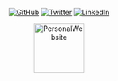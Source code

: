 <p align="center">
	<a href="https://github.com/KevinJohnMulligan"><img src="https://img.shields.io/github/followers/KevinJohnMulligan.svg?label=GitHub&style=social" alt="GitHub"></a>
	<a href="https://twitter.com/KevinJMulligan"><img src="https://img.shields.io/twitter/follow/KevinJMulligan?label=Twitter&style=social" alt="Twitter"></a>
	<a href="https://www.linkedin.com/in/KevinJohnMulligan"><img src="https://img.shields.io/badge/LinkedIn--_.svg?style=social&logo=linkedin" alt="LinkedIn"></a>
</p>

<p align="center">
	<a href="https://KevinJohnMulligan.com"><img src="https://kevinjohnmulligan.com/images/android-chrome-192x192.png" alt="PersonalWebsite" border-radius="10%" width="100" height="100"></a>
</p>
<!--
**KevinJohnMulligan/KevinJohnMulligan** is a ✨ _special_ ✨ repository because its `README.md` (this file) appears on your GitHub profile.

Here are some ideas to get you started:

- 🔭 I’m currently working on ...
- 🌱 I’m currently learning ...
- 👯 I’m looking to collaborate on ...
- 🤔 I’m looking for help with ...
- 💬 Ask me about ...
- 📫 How to reach me: ...
- 😄 Pronouns: ...
- ⚡ Fun fact: ...
-->
